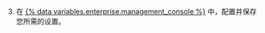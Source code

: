 3. 在 [{% data variables.enterprise.management_console %}](/enterprise/admin/guides/installation/accessing-the-management-console/) 中，配置并保存您所需的设置。

